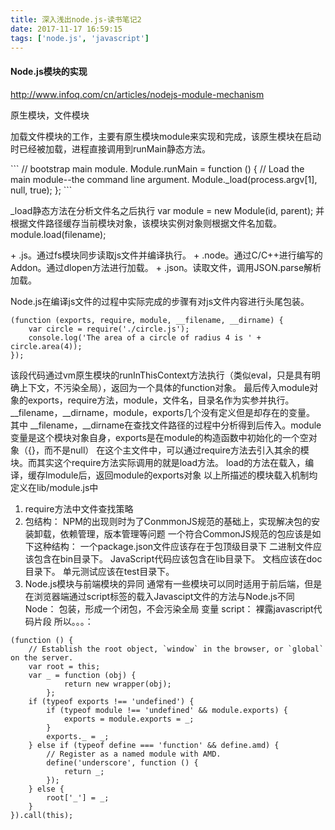 ```yaml
---
title: 深入浅出node.js-读书笔记2
date: 2017-11-17 16:59:15
tags: ['node.js', 'javascript']
---
```

#### Node.js模块的实现
http://www.infoq.com/cn/articles/nodejs-module-mechanism

<p>原生模块，文件模块</p>
<p>加载文件模块的工作，主要有原生模块module来实现和完成，该原生模块在启动时已经被加载，进程直接调用到runMain静态方法。</p>
```
// bootstrap main module.
Module.runMain = function () {
    // Load the main module--the command line argument.
    Module._load(process.argv[1], null, true);
};
```
<p>_load静态方法在分析文件名之后执行
var module = new Module(id, parent);
并根据文件路径缓存当前模块对象，该模块实例对象则根据文件名加载。
module.load(filename);</p>
+ .js。通过fs模块同步读取js文件并编译执行。
+ .node。通过C/C++进行编写的Addon。通过dlopen方法进行加载。
+ .json。读取文件，调用JSON.parse解析加载。

Node.js在编译js文件的过程中实际完成的步骤有对js文件内容进行头尾包装。
```
(function (exports, require, module, __filename, __dirname) {
    var circle = require('./circle.js');
    console.log('The area of a circle of radius 4 is ' + circle.area(4));
});
```
该段代码通过vm原生模块的runInThisContext方法执行（类似eval，只是具有明确上下文，不污染全局），返回为一个具体的function对象。
最后传入module对象的exports，require方法，module，文件名，目录名作为实参并执行。
\__filename，\__dirname，module，exports几个没有定义但是却存在的变量。
其中 \__filename，\__dirname在查找文件路径的过程中分析得到后传入。module变量是这个模块对象自身，exports是在module的构造函数中初始化的一个空对象（{}，而不是null）
在这个主文件中，可以通过require方法去引入其余的模块。而其实这个require方法实际调用的就是load方法。
load的方法在载入，编译，缓存lmodule后，返回module的exports对象
以上所描述的模块载入机制均定义在lib/module.js中
1. require方法中文件查找策略
2. 包结构： NPM的出现则时为了ConmmonJS规范的基础上，实现解决包的安装卸载，依赖管理，版本管理等问题
一个符合CommonJS规范的包应该是如下这种结构：
一个package.json文件应该存在于包顶级目录下
二进制文件应该包含在bin目录下。
JavaScript代码应该包含在lib目录下。
文档应该在doc目录下。
单元测试应该在test目录下。
3. Node.js模块与前端模块的异同
通常有一些模块可以同时适用于前后端，但是在浏览器端通过script标签的载入Javascipt文件的方法与Node.js不同
Node： 包装，形成一个闭包，不会污染全局
变量
script： 裸露javascript代码片段
所以。。。：
```
(function () {
    // Establish the root object, `window` in the browser, or `global` on the server.
    var root = this;
    var _ = function (obj) {
            return new wrapper(obj);
        };
    if (typeof exports !== 'undefined') {
        if (typeof module !== 'undefined' && module.exports) {
            exports = module.exports = _;
        }
        exports._ = _;
    } else if (typeof define === 'function' && define.amd) {
        // Register as a named module with AMD.
        define('underscore', function () {
            return _;
        });
    } else {
        root['_'] = _;
    }
}).call(this);
```